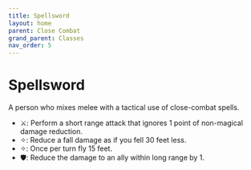 ```yaml
---
title: Spellsword
layout: home
parent: Close Combat
grand_parent: Classes
nav_order: 5
---
```


# Spellsword
A person who mixes melee with a tactical use of close-combat spells.

*  ⚔: Perform a short range attack that ignores 1 point of non-magical damage reduction.
*  ✧: Reduce a fall damage as if you fell 30 feet less.
*  ✧: Once per turn fly 15 feet.
*  🛡: Reduce the damage to an ally within long range by 1.
